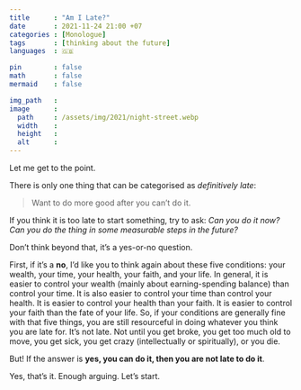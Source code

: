 ```yaml
---
title      : "Am I Late?"
date       : 2021-11-24 21:00 +07
categories : [Monologue]
tags       : [thinking about the future]
languages  : 🇬🇧

pin        : false
math       : false
mermaid    : false

img_path   : 
image      :
  path     : /assets/img/2021/night-street.webp
  width    : 
  height   : 
  alt      : 
---
```


Let me get to the point.

There is only one thing that can be categorised as *definitively late*:

> Want to do more good after you can’t do it.

If you think it is too late to start something, try to ask: *Can you do it now? Can you do the thing in some measurable steps in the future?*

Don’t think beyond that, it’s a yes-or-no question.

First, if it’s a **no**, I’d like you to think again about these five conditions: your wealth, your time, your health, your faith, and your life. In general, it is easier to control your wealth (mainly about earning-spending balance) than control your time. It is also easier to control your time than control your health. It is easier to control your health than your faith. It is easier to control your faith than the fate of your life. So, if your conditions are generally fine with that five things, you are still resourceful in doing whatever you think you are late for. It’s not late. Not until you get broke, you get too much old to move, you get sick, you get crazy (intellectually or spiritually), or you die.

But! If the answer is **yes, you can do it, then you are not late to do it**.

Yes, that’s it. Enough arguing. Let’s start.